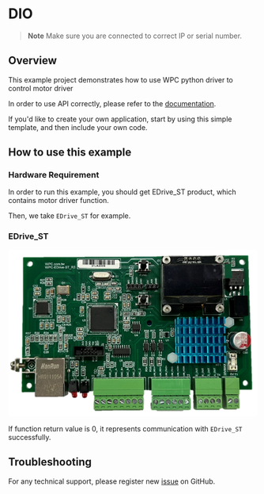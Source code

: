 
# DIO
> **Note**
> Make sure you are connected to correct IP or serial number.

## Overview

This example project demonstrates how to use WPC python driver to control motor driver

In order to use API correctly, please refer to the [documentation](https://wpc-systems-ltd.github.io/WPC_CSharp_driver_release/).

If you'd like to create your own application, start by using this simple template, and then include your own code.

## How to use this example

### Hardware Requirement

In order to run this example, you should get EDrive_ST product, which contains motor driver function.

Then, we take `EDrive_ST` for example.

### EDrive_ST

<img src="https://github.com/WPC-Systems-Ltd/WPC_CSharp_driver_release/blob/main/Reference/Pinouts/pinout-EDrive_ST.JPG" alt="drawing" width="600"/>

If function return value is 0, it represents communication with `EDrive_ST` successfully.

## Troubleshooting

For any technical support, please register new [issue](https://github.com/WPC-Systems-Ltd/WPC_CSharp_driver_release/issues) on GitHub.

